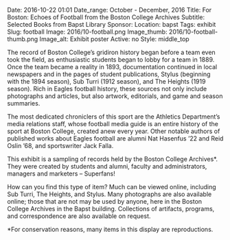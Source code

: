 Date: 2016-10-22 01:01 
Date_range: October - December, 2016
Title: For Boston: Echoes of Football from the Boston College Archives 
Subtitle: Selected Books from Bapst Library
Sponsor:
Location: bapst
Tags: exhibit
Slug: football
Image: 2016/10-football.png
Image_thumb: 2016/10-football-thumb.png
Image_alt: Exhibit poster
Active: no
Style: middle_top

The record of Boston College’s gridiron history began before a team even took the field, as enthusiastic students began to lobby for a team in 1889. Once the team became a reality in 1893, documentation continued in local newspapers and in the pages of student publications, Stylus (beginning with the 1894 season), Sub Turri (1912 season), and The Heights (1919 season). Rich in Eagles football history, these sources not only include photographs and articles, but also artwork, editorials, and game and season summaries. 

The most dedicated chroniclers of this sport are the Athletics Department’s media relations staff, whose football media guide is an entire history of the sport at Boston College, created anew every year. Other notable authors of published works about Eagles football are alumni Nat Hasenfus ’22 and Reid Oslin ’68, and sportswriter Jack Falla.

This exhibit is a sampling of records held by the Boston College Archives*. They were created by students and alumni, faculty and administrators, managers and marketers – Superfans! 

How can you find this type of item? Much can be viewed online, including Sub Turri, The Heights, and Stylus. Many photographs are also available online; those that are not may be used by anyone, here in the Boston College Archives in the Bapst building. Collections of artifacts, programs, and correspondence are also available on request. 

*For conservation reasons, many items in this display are reproductions.
